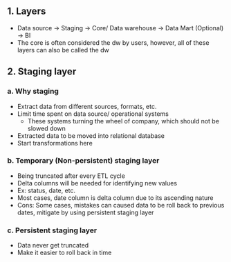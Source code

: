 ## 1. Layers
- Data source -> Staging -> Core/ Data warehouse -> Data Mart (Optional) -> BI
- The core is often considered the dw by users, however, all of these layers can also be called the dw

## 2. Staging layer
### a. Why staging
- Extract data from different sources, formats, etc.
- Limit time spent on data source/ operational systems
  - These systems turning the wheel of company, which should not be slowed down
- Extracted data to be moved into relational database
- Start transformations here
### b. Temporary (Non-persistent) staging layer
- Being truncated after every ETL cycle
- Delta columns will be needed for identifying new values
- Ex: status, date, etc.
- Most cases, date column is delta column due to its ascending nature
- Cons: Some cases, mistakes can caused data to be roll back to previous dates, mitigate by using persistent staging layer
### c. Persistent staging layer
- Data never get truncated
- Make it easier to roll back in time
